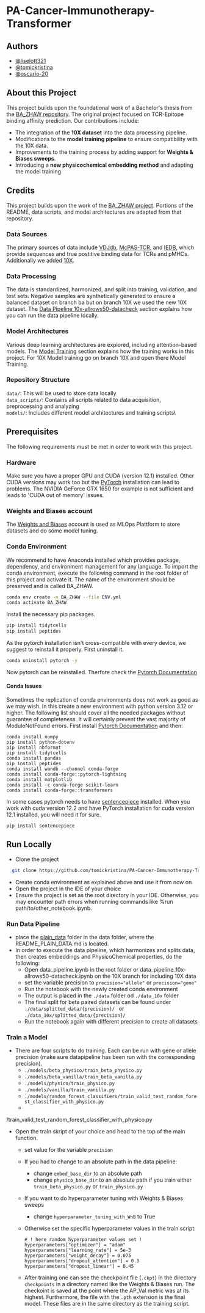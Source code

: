
# PA-Cancer-Immunotherapy-Transformer


## Authors
- [@liselott321](https://github.com/liselott321)
- [@tomickristina](https://github.com/tomickristina)
- [@oscario-20](https://github.com/oscario-20)

## About this Project
This project builds upon the foundational work of a Bachelor's thesis from the [BA_ZHAW repository](https://github.com/vegger/BA_ZHAW). The original project focused on TCR-Epitope binding affinity prediction. Our contributions include:
- The integration of the **10X dataset** into the data processing pipeline.
- Modifications to the **model training pipeline** to ensure compatibility with the 10X data.
- Improvements to the training process by adding support for **Weights & Biases sweeps**.
- Introducing a **new physicochemical embedding method** and adapting the model training


## Credits
This project builds upon the work of the [BA_ZHAW project](https://github.com/vegger/BA_ZHAW). Portions of the README, data scripts, and model architectures are adapted from that repository.

### Data Sources
The primary sources of data include [VDJdb](https://vdjdb.cdr3.net/), [McPAS-TCR](http://friedmanlab.weizmann.ac.il/McPAS-TCR/), and [IEDB](https://www.iedb.org/), which provide sequences and true postitive binding data for TCRs and pMHCs. Additionally we added [10X](https://www.10xgenomics.com/datasets?query=%22A%20new%20way%20of%20exploring%20immunity%E2%80%93linking%20highly%20multiplexed%20antigen%20recognition%20to%20immune%20repertoire%20and%20phenotype%22&page=1&configure%5BhitsPerPage%5D=50&configure%5BmaxValu).

### Data Processing
The data is standardized, harmonized, and split into training, validation, and test sets. Negative samples are synthetically generated to ensure a balanced dataset on branch ba but on branch 10X we used the new 10X dataset. The [Data Pipeline 10x-allrows50-datacheck](#BA_ZHAW/data_pipeline_10x-allrows50-datacheck.ipynb) section explains how you can run the data pipeline locally.

### Model Architectures
Various deep learning architectures are explored, including attention-based models. The [Model Training](#train-a-model) section explains how the training works in this project. For 10X Model training go on branch 10X and open there Model Training.

### Repository Structure
`data/`: This will be used to store data locally\
`data_scripts/`: Contains all scripts related to data acquisition, preprocessing and analyzing\
`models/`: Includes different model architectures and training scripts\

## Prerequisites
The following requirements must be met in order to work with this project.

### Hardware
Make sure you have a proper GPU and CUDA (version 12.1) installed. Other CUDA versions may work too but the [PyTorch](https://pytorch.org/get-started/locally/) installation can lead to problems. The NVIDIA GeForce GTX 1650 for example is not sufficient and leads to 'CUDA out of memory' issues. 

### Weights and Biases account
The [Weights and Biases](https://wandb.ai/site) account is used as MLOps Plattform to store datasets and do some model tuning.


### Conda Environment
We recommend to have Anaconda installed which provides package, dependency, and environment management for any language. To import the conda environment, execute the following command in the root folder of this project and activate it.
The name of the environment should be preserved and is called BA_ZHAW.
```bash
conda env create -n BA_ZHAW --file ENV.yml
conda activate BA_ZHAW
```
Install the necessary pip packages.
```bash
pip install tidytcells
pip install peptides
```
As the pytorch installation isn't cross-compatible with every device, we suggest to reinstall it properly. First uninstall it.
```bash
conda uninstall pytorch -y
```
Now pytorch can be reinstalled. Therfore check the [Pytorch Documentation](https://pytorch.org/get-started/locally/)

#### Conda Issues
Sometimes the replication of conda environments does not work as good as we may wish. In this create a new environment with python version 3.12 or higher.
The following list should cover all the needed packages without guarantee of completeness. It will certainly prevent the vast majority of ModuleNotFound errors.
First install [Pytorch Documentation](https://pytorch.org/get-started/locally/) and then:
```
conda install numpy
pip install python-dotenv
pip install nbformat
pip install tidytcells
conda install pandas
pip install peptides
conda install wandb --channel conda-forge
conda install conda-forge::pytorch-lightning
conda install matplotlib
conda install -c conda-forge scikit-learn
conda install conda-forge::transformers
```
In some cases pytorch needs to have [sentencepiece](https://pypi.org/project/sentencepiece/) installed. When you work with cuda version 12.2 and have PyTorch installation for cuda version 12.1 installed, you will need it for sure. 
```
pip install sentencepiece
```
## Run Locally
- Clone the project
```bash
  git clone https://github.com/tomickristina/PA-Cancer-Immunotherapy-Transformer/BA_ZHAW
```
- Create conda environment as explained above and use it from now on
- Open the project in the IDE of your choice
- Ensure the project is set as the root directory in your IDE. Otherwise, you may encounter path errors when running commands like %run path/to/other_notebook.ipynb.

### Run Data Pipeline
- place the [plain_data](https://www.dropbox.com/scl/fo/u38u47xq4kf51zhds16mz/AImhPziSKkpz1HS7ORnuC1c?rlkey=3we4ggnd4qjntv4gu1dgibtma&e=1&st=lc52udh3&dl=0) folder in the data folder, where the README_PLAIN_DATA.md is located.
- In order to execute the data pipeline, which harmonizes and splits data, then creates embeddings and PhysicoChemical properties, do the following:
  - Open data_pipeline.ipynb in the root folder or data_pipeline_10x-allrows50-datacheck.ipynb on the 10X branch for including 10X data 
  - set the variable precision to `precision="allele"` or `precision="gene"`
  - Run the notebook with the newly created conda environment
  - The output is placed in the `./data` folder od `./data_10x` folder
  - The final split for beta paired datasets can be found under `./data/splitted_data/{precision}/ ` or `./data_10x/splitted_data/{precision}/ `
  - Run the notebook again with different precision to create all datasets

### Train a Model
- There are four scripts to do training. Each can be run with gene or allele precision (make sure datapipeline has been run with the corresponding precision).
  - `./models/beta_physico/train_beta_physico.py`
  - `./models/beta_vanilla/train_beta_vanilla.py`
  - `./models/physico/train_physico.py`
  - `./models/vanilla/train_vanilla.py`
  - `./models/random_forest_classifiers/train_valid_test_random_forest_classifier_with_physico.py`
  - 
/train_valid_test_random_forest_classifier_with_physico.py
- Open the train skript of your choice and head to the top of the main function.
  - set value for the variable `precision`
  - If you had to change to an absolute path in the data pipeline:
    - change `embed_base_dir` to an absolute path
    - change `physico_base_dir` to an absolute path if you train either `train_beta_physico.py` or `train_physico.py`
  - If you want to do hyperparameter tuning with Weights & Biases sweeps
    - change `hyperparameter_tuning_with_WnB` to True
  - Otherwise set the specific hyperparameter values in the train script:
  
    ```
    # ! here random hyperparameter values set !
    hyperparameters["optimizer"] = "adam"
    hyperparameters["learning_rate"] = 5e-3
    hyperparameters["weight_decay"] = 0.075
    hyperparameters["dropout_attention"] = 0.3
    hyperparameters["dropout_linear"] = 0.45
    ```
    
  - After training one can see the checkpoint file (`.ckpt`) in the directory `checkpoints` in a directory named like the Weights & Biases run. The checkoint is saved at the point where the AP_Val metric was at its highest. Furthermore, the file with the `.pth` extension is the final model. These files are in the same directory as the training script.
